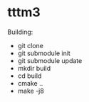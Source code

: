 # tttm3

Building:

- git clone
- git submodule init
- git submodule update
- mkdir build
- cd build
- cmake ..
- make -j8
